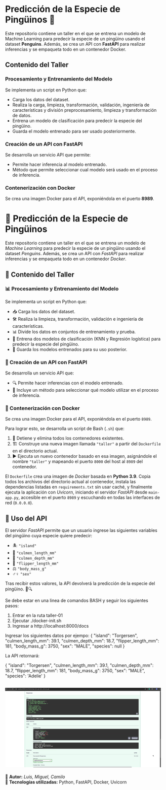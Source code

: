# Predicción de la Especie de Pingüinos 🐧

Este repositorio contiene un taller en el que se entrena un modelo de Machine Learning para predecir la especie de un pingüino usando el dataset **Penguins**. Además, se crea un API con **FastAPI** para realizar inferencias y se empaqueta todo en un contenedor Docker.

## Contenido del Taller

### Procesamiento y Entrenamiento del Modelo  
Se implementa un script en Python que: 
- Carga los datos del dataset. 
- Realiza la carga, limpieza, transformación, validación, ingeniería de características y división preprocesamiento, limpieza y transformación de datos. 
- Entrena un modelo de clasificación para predecir la especie del pingüino. 
- Guarda el modelo entrenado para ser usado posteriormente.

### Creación de un API con FastAPI  
Se desarrolla un servicio API que permite: 
- Permite hacer inferencia al modelo entrenado. 
- Método que permite seleccionar cual modelo será usado en el proceso de inferencia.

### Contenerización con Docker  
Se crea una imagen Docker para el API, exponiéndola en el puerto **8989**.
# 🐧 Predicción de la Especie de Pingüinos

Este repositorio contiene un taller en el que se entrena un modelo de *Machine Learning* para predecir la especie de un pingüino usando el dataset *Penguins*. Además, se crea un API con *FastAPI* para realizar inferencias y se empaqueta todo en un contenedor *Docker*.  

## 📌 Contenido del Taller  

### 📊 Procesamiento y Entrenamiento del Modelo  
Se implementa un script en Python que:  
- 📥 Carga los datos del dataset.  
- 🛠️ Realiza la limpieza, transformación, validación e ingeniería de características.  
- 📊 Divide los datos en conjuntos de entrenamiento y prueba.  
- 🤖 Entrena dos modelos de clasificación (KNN y Regresión logística) para predecir la especie del pingüino.  
- 💾 Guarda los modelos entrenados para su uso posterior.  

### 🚀 Creación de un API con FastAPI  
Se desarrolla un servicio API que:  
- 🔍 Permite hacer inferencias con el modelo entrenado.  
- 📌 Incluye un método para seleccionar qué modelo utilizar en el proceso de inferencia.  

### 🐳 Contenerización con Docker  
Se crea una imagen Docker para el API, exponiéndola en el puerto `8989`.  

Para lograr esto, se desarrolla un script de Bash (`.sh`) que:  
1. 🛑 Detiene y elimina todos los contenedores existentes.  
2. 🏗️ Construye una nueva imagen llamada `"taller"` a partir del `Dockerfile` en el directorio actual.  
3. ▶️ Ejecuta un nuevo contenedor basado en esa imagen, asignándole el nombre `"taller"` y mapeando el puerto `8000` del host al `8989` del contenedor.  

El `Dockerfile` crea una imagen de *Docker* basada en **Python 3.9**. Copia todos los archivos del directorio actual al contenedor, instala las dependencias listadas en `requirements.txt` sin usar caché, y finalmente ejecuta la aplicación con *Uvicorn*, iniciando el servidor *FastAPI* desde `main-app.py`, accesible en el puerto `8989` y escuchando en todas las interfaces de red (`0.0.0.0`).  

## 🔢 Uso del API  
El servidor *FastAPI* permite que un usuario ingrese las siguientes variables del pingüino cuya especie quiere predecir:  

- 🏝️ `"island"`  
- 📏 `"culmen_length_mm"`  
- 📏 `"culmen_depth_mm"`  
- 📏 `"flipper_length_mm"`  
- ⚖️ `"body_mass_g"`  
- ♂️♀️ `"sex"`  

Tras recibir estos valores, la API devolverá la predicción de la especie del pingüino. 🐧🔍 

Se debe estar en una linea de comandos BASH y seguir los siguientes pasos:

1. Entrar en la ruta taller-01
2. Ejecutar ./docker-init.sh
3. Ingresar a http://localhost:8000/docs

Ingresar los siguientes datos por ejempo:
{
  "island": "Torgersen",
  "culmen_length_mm": 39.1,
  "culmen_depth_mm": 18.7,
  "flipper_length_mm": 181,
  "body_mass_g": 3750,
  "sex": "MALE",
  "species": null
}
 
La API retornará:

{
  "island": "Torgersen",
  "culmen_length_mm": 39.1,
  "culmen_depth_mm": 18.7,
  "flipper_length_mm": 181,
  "body_mass_g": 3750,
  "sex": "MALE",
  "species": 'Adelie'
}


![Ejemplo de predicción](images/ejemplo_3.png)
---

📌 **Autor:** *Luis, Miguel, Camilo*  
📌 **Tecnologías utilizadas:** Python, FastAPI, Docker, Uvicorn  
